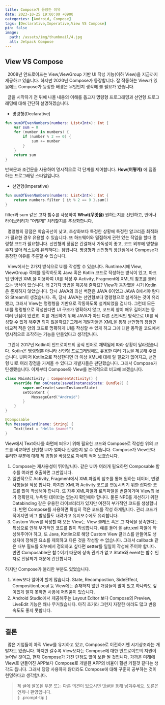```yaml
---
title: Compose가 등장한 이유
date: 2023-10-25 19:00:00 +0900
categories: [Android, Compose]
tags: [Declarative,Imperative,View VS Compose]
pin: false
image:
  path: /assets/img/thumbnail/4.jpg
  alt: Jetpack Compose
---
```

## View VS Compose

&nbsp; 2008년 안드로이드는 View,ViewGroup 기반 UI 작성 기능(이하 View)을 지금까지 제공하고 있습니다. 
하지만 2020년 Compose가 등장합니다. 잘 작동하는 View가 있음에도 Compose가 등장한 배경은 무엇인지 생각해 볼 필요가 있습니다.

&nbsp; 글을 시작하기 전 뒤에 나올 내용의 이해를 돕고자 명령형 프로그래밍과 선언형 프로그래밍에 대해 간단히 설명하겠습니다. 
* 명령형(Declarative)
```kotlin
fun sumOfEvenNumbers(numbers: List<Int>): Int {
    var sum = 0
    for (number in numbers) {
        if (number % 2 == 0) {
            sum += number
        }
    }
    return sum
}
```
반복문과 조건문을 사용하여 명시적으로 각 단계를 제어합니다. **How(어떻게)** 에 집중하는 프로그래밍 스타일입니다.

* 선언형(Imperative)
```kotlin
fun sumOfEvenNumbers(numbers: List<Int>): Int {
    return numbers.filter { it % 2 == 0 }.sum()
}
```
filter와 sum 같은 고차 함수를 사용하여 **What(무엇을)** 원하는지를 선언하고, 언어나 라이브러리가 "어떻게" 처리할지를 추상화합니다.

&nbsp; 명령형의 장점은 학습곡선이 낮고, 추상화보다 특정한 상황에 특정한 알고리즘 최적화가 필요한 경우 유용할 수 있습니다. 또 하드웨어와
밀접하게 관련 있는 작업을 할때 명령형 코드가 필요합니다. 선언형의 장점은 간결해서 가독성이 좋고, 코드 외부에 영향을 주지 않아 
테스트에 유리하다는 점입니다. 명령형과 선언형의 장단점에서 Compose가 등장한 이유를 추론할 수 있습니다.

&nbsp; View에서는 2가지 방식으로 UI를 작성할 수 있습니다. Runtime시에 View, ViewGroup 객체를 동작하도록 Java 혹은 Kotlin 코드로 작성하는
방식이 있고, 마크업 언어인 XML을 이용하여 UI를 작성 후 Activity, Fragment에 XML의 참조를 불러오는 방식이 있습니다. 왜 2가지 방법을 제공해 줄까요? 
View가 등장했을 시기 Kotlin은 존재하지 않았습니다. 당시 JAVA의 최신 버전은 JAVA 6이었고 JAVA 8에서야 람다와 Stream이 생겼습니다. 
즉, 당시 JAVA는 선언형보다 명령형으로 설계하는 것이 유리했고, 그래서 View는 명령형을 기반으로 작동하도록 설계되었을 겁니다. 
그런데 모든 UI를 명령형으로 작성한다면 UI 구조가 명확하지 않고, 코드의 양이 매우 길어지는 등 여러 단점이 있겠죠.
이를 개선하기 위해 JAVA가 아닌 다른 선언적인 방식으로 UI를 작성할 수 있게 해주면 되지 않을까요? 
그래서 개발자들은 XML을 통해 선언형의 장점인 비교적 적은 양의 코드로 명확하게 UI를 작성할 수 있게 하고
그에 대한 동작을 코드에서 명시적으로 조작하는 기능을 만들었다고 생각합니다.

&nbsp; 그런데 2017년 Kotlin이 안드로이드의 공식 언어로 채택됨에 따라 상황이 달라졌습니다. Kotlin은 명령형뿐 아니라 선언형 프로그래밍에도 유용한 여러 기능을 
제공해 주었습니다. UI마저 Kotlin으로 작성한다면 더 이상 XML에 대해 알 필요가 없어지고, 선언형 UI로 여러 장점을 가져올 수 있다고 개발자들은
판단했습니다. 그래서 Compose가 탄생했습니다. 이제부터 Compose와 View를 본격적으로 비교해 보겠습니다.

```kotlin
class MainActivity : ComponentActivity() {
    override fun onCreate(savedInstanceState: Bundle?) {
        super.onCreate(savedInstanceState)
        setContent {
            MessageCard("Android")
        }
    }
}

@Composable
fun MessageCard(name: String) {
    Text(text = "Hello $name!")
}
```
View에서 Text하나를 화면에 띄우기 위해 필요한 코드와 Compose로 작성한 위의 코드를 비교하면 선언형 UI가 얼마나 간결한지 
알 수 있습니다. Compose가 View보다 유리한 부분에 대해 제 경험을 바탕으로 자세히 적어 보겠습니다.
1. Compose는 재사용성이 뛰어납니다. 같은 UI가 여러개 필요하면 Composable 함수를 여러번 호출하면 그만입니다.
2. 일반적으로 Activity, Fragment에서 XML파일의 참조를 통해 원하는 데이터, 변경사항들을 적용 합니다.
  하지만 XML과 Activity 코드를 연동시키기 위한 잡다한 코드를 많이 작성해야 합니다. 또 자주 XML파일과 로직파일을
  번갈아가며 View의 id가 정확한지, 누락된 데이터는 없는지 확인해야 합니다. 물론 NPE를 개선하기 위한 Databinding 같은 유용한 라이브러리가
  있지만 여전히 부가적인 코드를 생성합니다. 반면 Compose를 사용하면 확실히 적은 코드를 작성 하게됩니다. 관리 코드가 적어지면 
  버그 발생률도 내려가고 유지보수에도 유리합니다.
3. Custom View를 작성할 때 모든 View는 View 클래스 혹은 그 자식을 상속한다는 특성으로 인해 부가적인 코드를 많이 작성합니다.
   예를 들어 <declare-styleable>을 attr.xml 파일에 작성해주어야 하고, 또 Java, Kotlin으로 해당 Custom View 클래스를 만들어도
   생성자에 정해진 요소를 제외하고 다른 것을 작성할 수 없습니다. 그래서 callback 같은 내부 필드를 외부에서 정의하고 싶다면 setter를 일일이 작성해 주어야 합니다. 
   반면 Composable은 함수이기 때문에 상속 관계가 없고 State와 event는 함수 인자로 전달되기 때문에 간단합니다.

하지만 Compose가 불리한 부분도 있었습니다. 
1. View보다 알아야 할게 많습니다. State, Recompostion, SideEffect, CompositionLocal 등 View에는 존재하지 않던 개념들이
  많이 있고 하나라도 깊이있게 알지 못하면 사용에 어려움이 있습니다.
2. Android Studio에서 제공해주는 Layout Editor 보다 Compose의 Preview, LiveEdit 기능은 꽤나 무거웠습니다. 아직 초기라 그런지
  자잘한 에러도 많고 반응속도도 좋지 못합니다.

---
## 결론
&nbsp; 많은 기업들이 아직 View를 유지하고 있고, Compose로 이전하기엔 시기상조라는 개발자도 있습니다. 하지만 갈수록 View보다는 
Compose에 대한 안드로이드의 지원이 늘어날 것이고, 현재 Compose가 가진 단점도 많이 보완 될 것입니다. 가까운 미래에 View로 만들어진 APP보다 Compose로 개발된 APP의 비율이 훨씬 
커질것 같다는 생각도 듭니다. 그래서 당장 사용하지 않더라도 Compose에 대해 꾸준히 공부하는 것이 현명하다고 생각합니다.

> 제 글에 잘못된 부분 또는 다른 의견이 있으시면 댓글을 통해 남겨주세요. 토론은 언제나 환영입니다.   
{: .prompt-tip }
